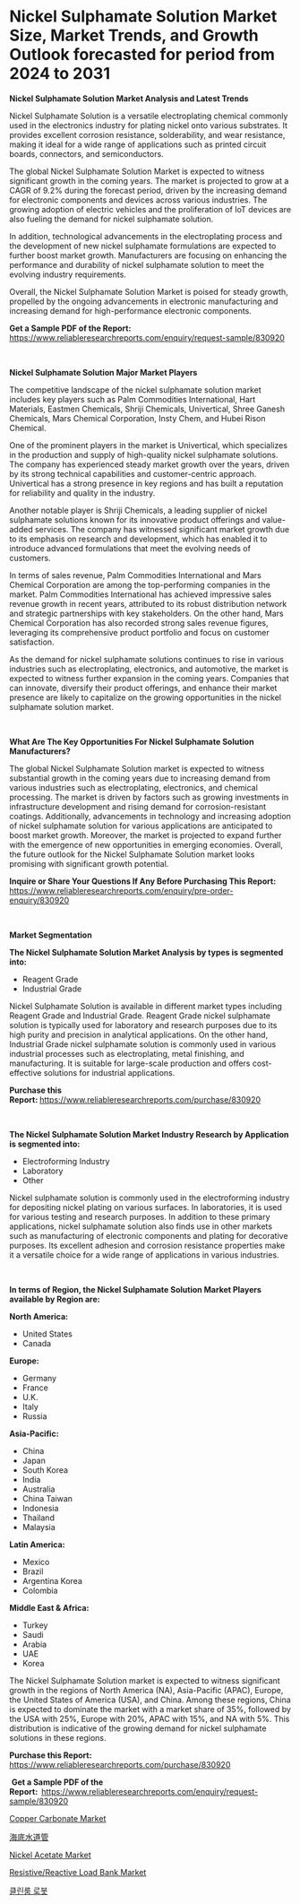 <p><h1>Nickel Sulphamate Solution Market Size, Market Trends, and Growth Outlook forecasted for period from 2024 to 2031</h1></p><p><strong>Nickel Sulphamate Solution Market Analysis and Latest Trends</strong></p>
<p><p>Nickel Sulphamate Solution is a versatile electroplating chemical commonly used in the electronics industry for plating nickel onto various substrates. It provides excellent corrosion resistance, solderability, and wear resistance, making it ideal for a wide range of applications such as printed circuit boards, connectors, and semiconductors.</p><p>The global Nickel Sulphamate Solution Market is expected to witness significant growth in the coming years. The market is projected to grow at a CAGR of 9.2% during the forecast period, driven by the increasing demand for electronic components and devices across various industries. The growing adoption of electric vehicles and the proliferation of IoT devices are also fueling the demand for nickel sulphamate solution.</p><p>In addition, technological advancements in the electroplating process and the development of new nickel sulphamate formulations are expected to further boost market growth. Manufacturers are focusing on enhancing the performance and durability of nickel sulphamate solution to meet the evolving industry requirements.</p><p>Overall, the Nickel Sulphamate Solution Market is poised for steady growth, propelled by the ongoing advancements in electronic manufacturing and increasing demand for high-performance electronic components.</p></p>
<p><strong>Get a Sample PDF of the Report:&nbsp;</strong> <a href="https://www.reliableresearchreports.com/enquiry/request-sample/830920">https://www.reliableresearchreports.com/enquiry/request-sample/830920</a></p>
<p>&nbsp;</p>
<p><strong>Nickel Sulphamate Solution Major Market Players</strong></p>
<p><p>The competitive landscape of the nickel sulphamate solution market includes key players such as Palm Commodities International, Hart Materials, Eastmen Chemicals, Shriji Chemicals, Univertical, Shree Ganesh Chemicals, Mars Chemical Corporation, Insty Chem, and Hubei Rison Chemical.</p><p>One of the prominent players in the market is Univertical, which specializes in the production and supply of high-quality nickel sulphamate solutions. The company has experienced steady market growth over the years, driven by its strong technical capabilities and customer-centric approach. Univertical has a strong presence in key regions and has built a reputation for reliability and quality in the industry.</p><p>Another notable player is Shriji Chemicals, a leading supplier of nickel sulphamate solutions known for its innovative product offerings and value-added services. The company has witnessed significant market growth due to its emphasis on research and development, which has enabled it to introduce advanced formulations that meet the evolving needs of customers.</p><p>In terms of sales revenue, Palm Commodities International and Mars Chemical Corporation are among the top-performing companies in the market. Palm Commodities International has achieved impressive sales revenue growth in recent years, attributed to its robust distribution network and strategic partnerships with key stakeholders. On the other hand, Mars Chemical Corporation has also recorded strong sales revenue figures, leveraging its comprehensive product portfolio and focus on customer satisfaction.</p><p>As the demand for nickel sulphamate solutions continues to rise in various industries such as electroplating, electronics, and automotive, the market is expected to witness further expansion in the coming years. Companies that can innovate, diversify their product offerings, and enhance their market presence are likely to capitalize on the growing opportunities in the nickel sulphamate solution market.</p></p>
<p>&nbsp;</p>
<p><strong>What Are The Key Opportunities For Nickel Sulphamate Solution Manufacturers?</strong></p>
<p><p>The global Nickel Sulphamate Solution market is expected to witness substantial growth in the coming years due to increasing demand from various industries such as electroplating, electronics, and chemical processing. The market is driven by factors such as growing investments in infrastructure development and rising demand for corrosion-resistant coatings. Additionally, advancements in technology and increasing adoption of nickel sulphamate solution for various applications are anticipated to boost market growth. Moreover, the market is projected to expand further with the emergence of new opportunities in emerging economies. Overall, the future outlook for the Nickel Sulphamate Solution market looks promising with significant growth potential.</p></p>
<p><strong>Inquire or Share Your Questions If Any Before Purchasing This Report:</strong> <a href="https://www.reliableresearchreports.com/enquiry/pre-order-enquiry/830920">https://www.reliableresearchreports.com/enquiry/pre-order-enquiry/830920</a></p>
<p>&nbsp;</p>
<p><strong>Market Segmentation</strong></p>
<p><strong>The Nickel Sulphamate Solution Market Analysis by types is segmented into:</strong></p>
<p><ul><li>Reagent Grade</li><li>Industrial Grade</li></ul></p>
<p><p>Nickel Sulphamate Solution is available in different market types including Reagent Grade and Industrial Grade. Reagent Grade nickel sulphamate solution is typically used for laboratory and research purposes due to its high purity and precision in analytical applications. On the other hand, Industrial Grade nickel sulphamate solution is commonly used in various industrial processes such as electroplating, metal finishing, and manufacturing. It is suitable for large-scale production and offers cost-effective solutions for industrial applications.</p></p>
<p><strong>Purchase this Report:&nbsp;</strong><a href="https://www.reliableresearchreports.com/purchase/830920">https://www.reliableresearchreports.com/purchase/830920</a></p>
<p>&nbsp;</p>
<p><strong>The Nickel Sulphamate Solution Market Industry Research by Application is segmented into:</strong></p>
<p><ul><li>Electroforming Industry</li><li>Laboratory</li><li>Other</li></ul></p>
<p><p>Nickel sulphamate solution is commonly used in the electroforming industry for depositing nickel plating on various surfaces. In laboratories, it is used for various testing and research purposes. In addition to these primary applications, nickel sulphamate solution also finds use in other markets such as manufacturing of electronic components and plating for decorative purposes. Its excellent adhesion and corrosion resistance properties make it a versatile choice for a wide range of applications in various industries.</p></p>
<p>&nbsp;</p>
<p><strong>In terms of Region, the Nickel Sulphamate Solution Market Players available by Region are:</strong></p>
<p>
    <p> <strong> North America: </strong>
        <ul>
            <li>United States</li>
            <li>Canada</li>
        </ul>
        </p> 
    <p> <strong> Europe: </strong>
        <ul>
            <li>Germany</li>
            <li>France</li>
            <li>U.K.</li>
            <li>Italy</li>
            <li>Russia</li>
        </ul>
        </p> 
    <p> <strong> Asia-Pacific: </strong>
        <ul>
            <li>China</li>
            <li>Japan</li>
            <li>South Korea</li>
            <li>India</li>
            <li>Australia</li>
            <li>China Taiwan</li>
            <li>Indonesia</li>
            <li>Thailand</li>
            <li>Malaysia</li>
        </ul>
        </p> 
    <p> <strong> Latin America: </strong>
        <ul>
            <li>Mexico</li>
            <li>Brazil</li>
            <li>Argentina Korea</li>
            <li>Colombia</li>
        </ul>
        </p> 
    <p> <strong> Middle East & Africa: </strong>
        <ul>
            <li>Turkey</li>
            <li>Saudi</li>
            <li>Arabia</li>
            <li>UAE</li>
            <li>Korea</li>
        </ul>
    </p>
    </p>
<p><p>The Nickel Sulphamate Solution market is expected to witness significant growth in the regions of North America (NA), Asia-Pacific (APAC), Europe, the United States of America (USA), and China. Among these regions, China is expected to dominate the market with a market share of 35%, followed by the USA with 25%, Europe with 20%, APAC with 15%, and NA with 5%. This distribution is indicative of the growing demand for nickel sulphamate solutions in these regions.</p></p>
<p><strong>Purchase this Report: </strong><a href="https://www.reliableresearchreports.com/purchase/830920">https://www.reliableresearchreports.com/purchase/830920</a></p>
<p>&nbsp;<strong>Get a Sample PDF of the Report:&nbsp;&nbsp;</strong><a href="https://www.reliableresearchreports.com/enquiry/request-sample/830920">https://www.reliableresearchreports.com/enquiry/request-sample/830920</a></p>
<p><strong></strong></p>
<p><p><a href="https://github.com/Chiragrp22/Market-Research-Report-List-3/blob/main/copper-carbonate-market.md">Copper Carbonate Market</a></p><p><a href="https://medium.com/@zackaryhalvorson2023/2024%E5%B9%B4%E3%81%8B%E3%82%892031%E5%B9%B4%E3%81%BE%E3%81%A7%E3%81%AE%E6%9C%9F%E9%96%93%E3%81%AB%E4%BA%88%E6%B8%AC%E3%81%95%E3%82%8C%E3%82%8B%E6%BD%9C%E6%B0%B4%E8%89%A6%E7%94%A8%E6%B0%B4%E9%81%93%E7%AE%A1%E5%B8%82%E5%A0%B4%E3%81%AE%E5%88%86%E6%9E%90%E3%81%A8%E3%82%B5%E3%82%A4%E3%82%BA%E4%BA%88%E6%B8%AC-0bf0a096bdd7">海底水道管</a></p><p><a href="https://github.com/derrinmiltonellis35gcl/Market-Research-Report-List-1/blob/main/nickel-acetate-market.md">Nickel Acetate Market</a></p><p><a href="https://view.publitas.com/reportprime-1/resistive-reactive-load-bank-market-analysis-examines-its-scope-on-growth-opportunities-and-forecasted-trends-spanning-from-2023-to-2030/">Resistive/Reactive Load Bank Market</a></p><p><a href="https://medium.com/@percymckty3ytenzie89676/%ED%81%B4%EB%A6%B0%EB%A3%B8-%EB%A1%9C%EB%B4%87-%EC%8B%9C%EC%9E%A5-2031%EB%85%84%EA%B9%8C%EC%A7%80%EC%9D%98-%EB%8F%99%ED%96%A5-%EC%98%88%EC%B8%A1-%EB%B0%8F-%EA%B2%BD%EC%9F%81-%EB%B6%84%EC%84%9D-c289c40ebaee">클린룸 로봇</a></p></p>